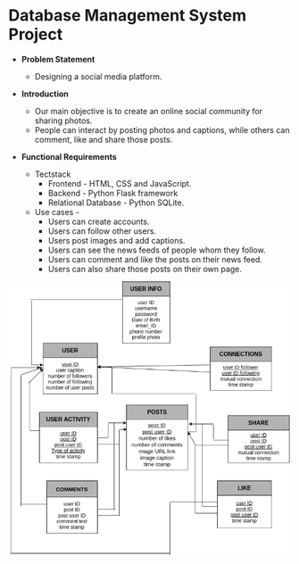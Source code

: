 # Database Management System Project

- **Problem Statement**

  - Designing a social media platform.

- **Introduction**

  - Our main objective is to create an online social community for sharing photos.
  - People can interact by posting photos and captions, while others can comment, like and share those posts.

- **Functional Requirements**
  - Tectstack
    - Frontend - HTML, CSS and JavaScript.
    - Backend - Python Flask framework
    - Relational Database - Python SQLite.
  - Use cases -
    - Users can create accounts.
    - Users can follow other users.
    - Users post images and add captions.
    - Users can see the news feeds of people whom they follow.
    - Users can comment and like the posts on their news feed.
    - Users can also share those posts on their own page.

![Relational Schema](docs/database_design/relational_schema.png)
